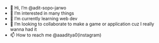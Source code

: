 - 👋 Hi, I’m @adit-sopo-jarwo
- 👀 I’m interested in many things
- 🌱 I’m currently learning web dev
- 💞️ I’m looking to collaborate to make a game or application cuz I really wanna had it
- 📫 How to reach me @aaaditya0(instagram) 

<!---
adit-sopo-jarwo/adit-sopo-jarwo is a ✨ special ✨ repository because its `README.md` (this file) appears on your GitHub profile.
You can click the Preview link to take a look at your changes.
--->
